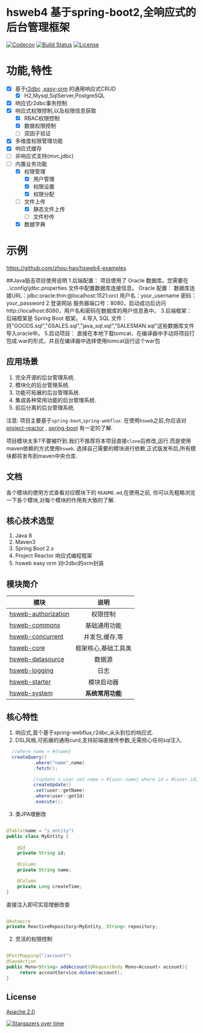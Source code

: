 # hsweb4 基于spring-boot2,全响应式的后台管理框架

[![Codecov](https://codecov.io/gh/hs-web/hsweb-framework/branch/4.0.x/graph/badge.svg)](https://codecov.io/gh/hs-web/hsweb-framework/branch/master)
[![Build Status](https://api.travis-ci.com/hs-web/hsweb-framework.svg?branch=4.0.x)](https://travis-ci.com/hs-web/hsweb-framework)
[![License](https://img.shields.io/badge/license-Apache%202-4EB1BA.svg?style=flat-square)](https://www.apache.org/licenses/LICENSE-2.0.html)

# 功能,特性

- [x] 基于[r2dbc](https://github.com/r2dbc) ,[easy-orm](https://github.com/hs-web/hsweb-easy-orm/tree/4.0.x) 的通用响应式CRUD
    - [x] H2,Mysql,SqlServer,PostgreSQL
- [x] 响应式r2dbc事务控制
- [x] 响应式权限控制,以及权限信息获取
    - [x] RBAC权限控制
    - [x] 数据权限控制
    - [ ] 双因子验证
- [x] 多维度权限管理功能
- [x] 响应式缓存
- [ ] 非响应式支持(mvc,jdbc)
- [ ] 内置业务功能
    - [x] 权限管理
        - [x] 用户管理
        - [x] 权限设置
        - [x] 权限分配
    - [ ] 文件上传
        - [x] 静态文件上传
        - [ ] 文件秒传
    - [x] 数据字典

# 示例

https://github.com/zhou-hao/hsweb4-examples

##Java狙击项目使用说明
1.后端配置：
项目使用了 Oracle 数据库。您需要在 ..\config\jdbc.properties 文件中配置数据库连接信息。
Oracle 配置：
数据库连接URL：jdbc:oracle:thin:@localhost:1521:orcl
用户名：your_username
密码：your_password
2.登录网站
服务器端口号：8080，启动成功后访问 http://localhost:8080，用户名和密码在数据库的用户信息表中。
3.后端框架：
后端框架是 Spring Boot 框架。
4.导入 SQL 文件：
将"GOODS.sql","GSALES.sql","java_sql.sql","SALESMAN.sql"这些数据库文件导入oracle中。
5.启动项目：
直接在本地下载tomcat，在编译器中手动将项目打包成.war的形式，并且在编译器中选择使用tomcat运行这个war包

## 应用场景

1. 完全开源的后台管理系统.
2. 模块化的后台管理系统.
3. 功能可拓展的后台管理系统.
4. 集成各种常用功能的后台管理系统.
5. 前后分离的后台管理系统.

注意:
项目主要基于`spring-boot`,`spring-webflux`. 在使用`hsweb`之前,你应该对 [project-reactor](https://projectreactor.io/) ,
[spring-boot](https://github.com/spring-projects/spring-boot) 有一定的了解.

项目模块太多?不要被吓到.我们不推荐将本项目直接`clone`后修改,运行.而是使用maven依赖的方式使用`hsweb`. 选择自己需要的模块进行依赖,正式版发布后,所有模块都将发布到maven中央仓库.

## 文档

各个模块的使用方式查看对应模块下的 `README.md`,在使用之前, 你可以先粗略浏览一下各个模块,对每个模块的作用有大致的了解.

## 核心技术选型

1. Java 8
2. Maven3
3. Spring Boot 2.x
4. Project Reactor 响应式编程框架
5. hsweb easy orm 对r2dbc的orm封装

## 模块简介

| 模块       |     说明     |  
| ------------- |:----------:| 
|[hsweb-authorization](hsweb-authorization)|    权限控制    |
|[hsweb-commons](hsweb-commons) |   基础通用功能   | 
|[hsweb-concurrent](hsweb-concurrent)|  并发包,缓存,等  | 
|[hsweb-core](hsweb-core)| 框架核心,基础工具类 | 
|[hsweb-datasource](hsweb-datasource)|    数据源     | 
|[hsweb-logging](hsweb-logging)|     日志     |  
|[hsweb-starter](hsweb-starter)|   模块启动器    | 
|[hsweb-system](hsweb-system)| **系统常用功能** |

## 核心特性

1. 响应式,首个基于spring-webflux,r2dbc,从头到位的响应式.
2. DSL风格,可拓展的通用curd,支持前端直接传参数,无需担心任何sql注入.

```java
  //where name = #{name}
  createQuery()
          .where("name",name)
          .fetch();

          //update s_user set name = #{user.name} where id = #{user.id}
          createUpdate()
          .set(user::getName)
          .where(user::getId)
          .execute();

```

3. 类JPA增删改

```java

@Table(name = "s_entity")
public class MyEntity {
    
    @Id
    private String id;
    
    @Column
    private String name;

    @Column
    private Long createTime;
}

```

直接注入即可实现增删改查

```java

@Autowire
private ReactiveRepository<MyEntity, String> repository;

```

2. 灵活的权限控制

```java

@PostMapping("/account")
@SaveAction
public Mono<String> addAccount(@RequestBody Mono<Account> account){
     return accountService.doSave(account);
}

```

## License

[Apache 2.0](https://github.com/spring-projects/spring-boot/blob/main/LICENSE.txt)


[![Stargazers over time](https://starchart.cc/hs-web/hsweb-framework.svg?variant=adaptive)](https://starchart.cc/hs-web/hsweb-framework)
